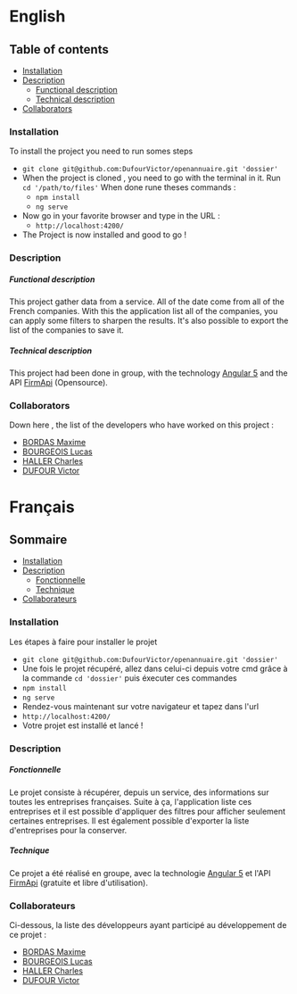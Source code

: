 # English

## Table of contents

* [Installation](#installation)
* [Description](#description)
    * [Functional description](#Functional-description)
    * [Technical description](#Technical-description)
* [Collaborators](#collaborators)

### Installation

To install the project you need to run somes steps

* `git clone git@github.com:DufourVictor/openannuaire.git 'dossier'`
* When the project is cloned , you need to go with the terminal in it. Run `cd '/path/to/files'` When done rune theses commands :
  * `npm install`
  * `ng serve`
* Now go in your favorite browser and type in the URL :
  * `http://localhost:4200/`
* The Project is now installed and good to go !

### Description
##### Functional description
This project gather data from a service. All of the date come from all 
of the French companies.
With this the application list all of the companies, you can apply some 
filters to sharpen the results.
It's also possible to export the list of the companies to save it.

##### Technical description
This project had been done in group, with the technology
[Angular 5](https://angular.io/) and the API [FirmApi](https://firmapi.com/)
(Opensource).

### Collaborators
Down here , the list of the developers who have worked on this project : 
* [BORDAS Maxime](https://github.com/MaximeBordas)
* [BOURGEOIS Lucas](https://github.com/CharlesHaller)
* [HALLER Charles](https://github.com/LucasBourgeois)
* [DUFOUR Victor](https://github.com/DufourVictor)

# Français

## Sommaire

* [Installation](#installation)
* [Description](#description)
    * [Fonctionnelle](#fonctionnelle)
    * [Technique](#technique)
* [Collaborateurs](#collaborateurs)

### Installation

Les étapes à faire pour installer le projet

* `git clone git@github.com:DufourVictor/openannuaire.git 'dossier'`
* Une fois le projet récupéré, allez dans celui-ci depuis votre cmd grâce à la commande `cd 'dossier'`
puis éxecuter ces commandes
* `npm install`
* `ng serve`
* Rendez-vous maintenant sur votre navigateur et tapez dans l'url
* `http://localhost:4200/`
* Votre projet est installé et lancé !

### Description
##### Fonctionnelle
Le projet consiste à récupérer, depuis un service, des informations
sur toutes les entreprises françaises. Suite à ça, l'application
liste ces entreprises et il est possible d'appliquer des filtres
pour afficher seulement certaines entreprises. Il est également 
possible d'exporter la liste d'entreprises pour la conserver.

##### Technique
Ce projet a été réalisé en groupe, avec la technologie 
[Angular 5](https://angular.io/) et l'API [FirmApi](https://firmapi.com/)
(gratuite et libre d'utilisation).

### Collaborateurs
Ci-dessous, la liste des développeurs ayant participé au développement
de ce projet :
* [BORDAS Maxime](https://github.com/MaximeBordas)
* [BOURGEOIS Lucas](https://github.com/CharlesHaller)
* [HALLER Charles](https://github.com/LucasBourgeois)
* [DUFOUR Victor](https://github.com/DufourVictor)
